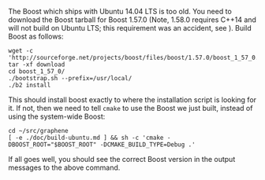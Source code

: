 
The Boost which ships with Ubuntu 14.04 LTS is too old.  You need to download the Boost tarball for Boost 1.57.0
(Note, 1.58.0 requires C++14 and will not build on Ubuntu LTS; this requirement was an accident, see ).  Build Boost as follows:

    wget -c 'http://sourceforge.net/projects/boost/files/boost/1.57.0/boost_1_57_0.tar.bz2/download'
    tar -xf download
    cd boost_1_57_0/
    ./bootstrap.sh --prefix=/usr/local/
    ./b2 install

This should install boost exactly to where the installation script is looking for it. If not, then
we need to tell `cmake` to use the Boost we just built, instead of using the system-wide Boost:

    cd ~/src/graphene
    [ -e ./doc/build-ubuntu.md ] && sh -c 'cmake -DBOOST_ROOT="$BOOST_ROOT" -DCMAKE_BUILD_TYPE=Debug .'

If all goes well, you should see the correct Boost version in the output messages to the above command.
